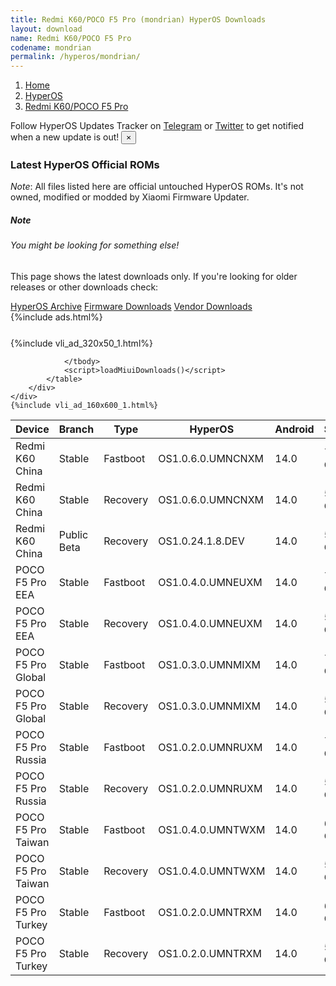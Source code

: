 ```yaml
---
title: Redmi K60/POCO F5 Pro (mondrian) HyperOS Downloads
layout: download
name: Redmi K60/POCO F5 Pro
codename: mondrian
permalink: /hyperos/mondrian/
---
```

<nav aria-label="breadcrumb">
    <ol class="breadcrumb">
        <li class="breadcrumb-item"><a href="/">Home</a></li>
        <li class="breadcrumb-item"><a href="/hyperos/">HyperOS</a></li>
        <li class="breadcrumb-item active" aria-current="page"><a href="/hyperos/mondrian/">Redmi K60/POCO F5 Pro</a></li>
    </ol>
</nav>
<div class="alert alert-primary alert-dismissible fade show" role="alert">
    Follow HyperOS Updates Tracker on <a href="https://t.me/MIUIUpdatesTracker" class="alert-link">Telegram</a>
     or <a href="https://twitter.com/MiFwUpdater" class="alert-link">Twitter</a> to get notified when a new update is out!
    <button type="button" class="close" data-dismiss="alert" aria-label="Close">
        <span aria-hidden="true">&times;</span>
    </button>
</div>

### Latest HyperOS Official ROMs
*Note*: All files listed here are official untouched HyperOS ROMs. It's not owned, modified or modded by Xiaomi Firmware Updater.
<div class="card">
  <div class="card-body">
    <h5 class="card-title">Note</h5>
    <h6 class="card-subtitle mb-2 text-muted">You might be looking for something else!</h6>
    <p class="card-text">This page shows the latest downloads only.
     If you're looking for older releases or other downloads check:</p>
    <a href="/archive/hyperos/mondrian/" class="card-link">HyperOS Archive</a>
    <a href="/firmware/mondrian/" class="card-link">Firmware Downloads</a>
    <a href="/vendor/mondrian/" class="card-link">Vendor Downloads</a>
  </div>
</div>
{%include ads.html%}
<div class="row justify-content-center">
    <div class="col-10">
        <div class="table-responsive-md" style="margin-top: 25px;">
            {%include vli_ad_320x50_1.html%}
            <table id="miui" class="display dt-responsive nowrap compact table table-striped table-hover table-sm">
                <thead class="thead-dark">
                    <tr>
                        <th data-ref="device">Device</th>
                        <th data-ref="branch">Branch</th>
                        <th data-ref="type">Type</th>
                        <th data-ref="miui">HyperOS</th>
                        <th data-ref="android">Android</th>
                        <th data-ref="size">Size</th>
                        <th data-ref="size">Date</th>
                        <th data-ref="link">Link</th>
                    </tr>
                </thead>
                <tbody>
                <tr><td>Redmi K60 China</td><td>Stable</td><td>Fastboot</td><td>OS1.0.6.0.UMNCNXM</td><td>14.0</td><td>7.6 GB</td><td>2024-03-04</td><td><a href="/hyperos/mondrian/stable/OS1.0.6.0.UMNCNXM/">Download</a></td></tr>
<tr><td>Redmi K60 China</td><td>Stable</td><td>Recovery</td><td>OS1.0.6.0.UMNCNXM</td><td>14.0</td><td>5.8 GB</td><td>2024-02-18</td><td><a href="/hyperos/mondrian/stable/OS1.0.6.0.UMNCNXM/">Download</a></td></tr>
<tr><td>Redmi K60 China</td><td>Public Beta</td><td>Recovery</td><td>OS1.0.24.1.8.DEV</td><td>14.0</td><td>5.8 GB</td><td>2024-01-12</td><td><a href="/hyperos/mondrian/public beta/OS1.0.24.1.8.DEV/">Download</a></td></tr>
<tr><td>POCO F5 Pro EEA</td><td>Stable</td><td>Fastboot</td><td>OS1.0.4.0.UMNEUXM</td><td>14.0</td><td>7.4 GB</td><td>2024-03-25</td><td><a href="/hyperos/mondrian/stable/OS1.0.4.0.UMNEUXM/">Download</a></td></tr>
<tr><td>POCO F5 Pro EEA</td><td>Stable</td><td>Recovery</td><td>OS1.0.4.0.UMNEUXM</td><td>14.0</td><td>5.0 GB</td><td>2024-04-16</td><td><a href="/hyperos/mondrian/stable/OS1.0.4.0.UMNEUXM/">Download</a></td></tr>
<tr><td>POCO F5 Pro Global</td><td>Stable</td><td>Fastboot</td><td>OS1.0.3.0.UMNMIXM</td><td>14.0</td><td>7.8 GB</td><td>2024-03-01</td><td><a href="/hyperos/mondrian/stable/OS1.0.3.0.UMNMIXM/">Download</a></td></tr>
<tr><td>POCO F5 Pro Global</td><td>Stable</td><td>Recovery</td><td>OS1.0.3.0.UMNMIXM</td><td>14.0</td><td>5.0 GB</td><td>2024-02-20</td><td><a href="/hyperos/mondrian/stable/OS1.0.3.0.UMNMIXM/">Download</a></td></tr>
<tr><td>POCO F5 Pro Russia</td><td>Stable</td><td>Fastboot</td><td>OS1.0.2.0.UMNRUXM</td><td>14.0</td><td>7.6 GB</td><td>2024-02-02</td><td><a href="/hyperos/mondrian/stable/OS1.0.2.0.UMNRUXM/">Download</a></td></tr>
<tr><td>POCO F5 Pro Russia</td><td>Stable</td><td>Recovery</td><td>OS1.0.2.0.UMNRUXM</td><td>14.0</td><td>5.2 GB</td><td>2024-01-25</td><td><a href="/hyperos/mondrian/stable/OS1.0.2.0.UMNRUXM/">Download</a></td></tr>
<tr><td>POCO F5 Pro Taiwan</td><td>Stable</td><td>Fastboot</td><td>OS1.0.4.0.UMNTWXM</td><td>14.0</td><td>6.6 GB</td><td>2024-03-11</td><td><a href="/hyperos/mondrian/stable/OS1.0.4.0.UMNTWXM/">Download</a></td></tr>
<tr><td>POCO F5 Pro Taiwan</td><td>Stable</td><td>Recovery</td><td>OS1.0.4.0.UMNTWXM</td><td>14.0</td><td>5.0 GB</td><td>2024-03-26</td><td><a href="/hyperos/mondrian/stable/OS1.0.4.0.UMNTWXM/">Download</a></td></tr>
<tr><td>POCO F5 Pro Turkey</td><td>Stable</td><td>Fastboot</td><td>OS1.0.2.0.UMNTRXM</td><td>14.0</td><td>6.8 GB</td><td>2024-02-02</td><td><a href="/hyperos/mondrian/stable/OS1.0.2.0.UMNTRXM/">Download</a></td></tr>
<tr><td>POCO F5 Pro Turkey</td><td>Stable</td><td>Recovery</td><td>OS1.0.2.0.UMNTRXM</td><td>14.0</td><td>5.0 GB</td><td>2024-01-25</td><td><a href="/hyperos/mondrian/stable/OS1.0.2.0.UMNTRXM/">Download</a></td></tr>

                </tbody>
                <script>loadMiuiDownloads()</script>
            </table>
        </div>
    </div>
    {%include vli_ad_160x600_1.html%}
</div>
